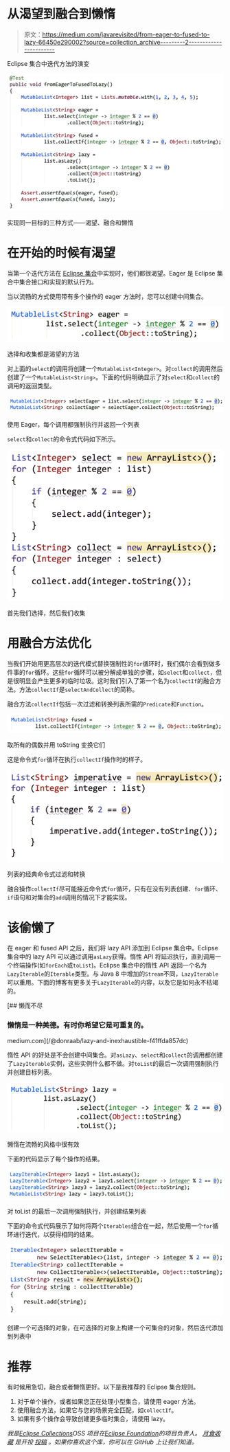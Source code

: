 # 从渴望到融合到懒惰

> 原文：<https://medium.com/javarevisited/from-eager-to-fused-to-lazy-66450e290002?source=collection_archive---------2----------------------->

Eclipse 集合中迭代方法的演变

![](img/a095d1af29d0ace465a7b62925db4248.png)

实现同一目标的三种方式——渴望、融合和懒惰

# 在开始的时候有渴望

当第一个迭代方法在 [Eclipse 集合](https://github.com/eclipse/eclipse-collections)中实现时，他们都很渴望。Eager 是 Eclipse 集合中集合接口和实现的默认行为。

当以流畅的方式使用带有多个操作的 eager 方法时，您可以创建中间集合。

![](img/2f03f7a8ead01a132f02651622c1a1ea.png)

选择和收集都是渴望的方法

对上面的`select`的调用将创建一个`MutableList<Integer>`。对`collect`的调用然后创建了一个`MutableList<String>`。下面的代码明确显示了对`select`和`collect`的调用的返回类型。

![](img/5851aa8f93d4515115b87708cf5a3160.png)

使用 Eager，每个调用都强制执行并返回一个列表

`select`和`collect`的命令式代码如下所示。

![](img/163b82804819f9c52189698968b67bc3.png)

首先我们选择，然后我们收集

# 用融合方法优化

当我们开始用更高层次的迭代模式替换强制性的`for`循环时，我们偶尔会看到做多件事的`for`循环。这些`for`循环可以被分解成单独的步骤，如`select`和`collect`，但是很明显会产生更多的临时垃圾。这时我们引入了第一个名为`collectIf`的融合方法。方法`collectIf`是`selectAndCollect`的简称。

融合方法`collectIf`包括一次过滤和转换列表所需的`Predicate`和`Function`。

![](img/29f02b63e24c0042df52b7d8f9abea0b.png)

取所有的偶数并用 toString 变换它们

这是命令式`for`循环在执行`collectIf`操作时的样子。

![](img/1b0207ec68f9626659b50341dfbc84e2.png)

列表的经典命令式过滤和转换

融合操作`collectIf`尽可能接近命令式`for`循环，只有在没有列表创建、`for`循环、`if`语句和对集合的`add`调用的情况下才能实现。

# 该偷懒了

在 eager 和 fused API 之后，我们将 lazy API 添加到 Eclipse 集合中。Eclipse 集合中的 lazy API 可以通过调用`asLazy`获得。惰性 API 将延迟执行，直到调用一个终端操作(如`forEach`或`toList`)。Eclipse 集合中的惰性 API 返回一个名为`LazyIterable`的`Iterable`类型。与 Java 8 中增加的`Stream`不同，`LazyIterable`可以重用。下面的博客有更多关于`LazyIterable`的内容，以及它是如何永不枯竭的。

[](/@donraab/lazy-and-inexhaustible-f41ffda857dc) [## 懒而不尽

### 懒惰是一种美德。有时你希望它是可重复的。

medium.com](/@donraab/lazy-and-inexhaustible-f41ffda857dc) 

惰性 API 的好处是不会创建中间集合。对`asLazy`、`select`和`collect`的调用都创建了`LazyIterable`实例，这些实例什么都不做。对`toList`的最后一次调用强制执行并创建目标列表。

![](img/29f33a5b14c616981a72173c11ea8a2a.png)

懒惰在流畅的风格中很有效

下面的代码显示了每个操作的结果。

![](img/17facaa7bb60c4219e2a4cfd5b3d68c2.png)

对 toList 的最后一次调用强制执行，并创建结果列表

下面的命令式代码展示了如何将两个`Iterables`组合在一起，然后使用一个`for`循环进行迭代，以获得相同的结果。

![](img/7815466a54d2078d6c209eafc2fdf3b6.png)

创建一个可选择的对象，在可选择的对象上构建一个可集合的对象，然后迭代添加到列表中

# 推荐

有时候用急切，融合或者懒惰更好。以下是我推荐的 Eclipse 集合规则。

1.  对于单个操作，或者如果您正在处理小型集合，请使用 eager 方法。
2.  使用融合方法，如果它与您的场景完全匹配，如`collectIf`。
3.  如果有多个操作会导致创建更多临时集合，请使用 lazy。

*我是*[*Eclipse Collections*](https://github.com/eclipse/eclipse-collections)*OSS 项目在*[*Eclipse Foundation*](https://projects.eclipse.org/projects/technology.collections)*的项目负责人。* [*月食收藏*](https://github.com/eclipse/eclipse-collections) *是开投* [*投稿*](https://github.com/eclipse/eclipse-collections/blob/master/CONTRIBUTING.md) *。如果你喜欢这个库，你可以在 GitHub 上让我们知道。*